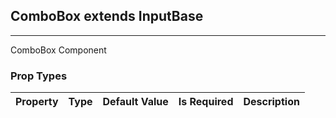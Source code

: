 ## ComboBox  extends InputBase
---
ComboBox Component

### Prop Types
Property | Type | Default Value | Is Required | Description
:--- | :--- | :--- | :--- | :---